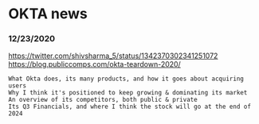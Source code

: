 # OKTA news


### 12/23/2020
https://twitter.com/shivsharma_5/status/1342370302341251072
https://blog.publiccomps.com/okta-teardown-2020/
```
What Okta does, its many products, and how it goes about acquiring users
Why I think it's positioned to keep growing & dominating its market
An overview of its competitors, both public & private
Its Q3 Financials, and where I think the stock will go at the end of 2024
```
